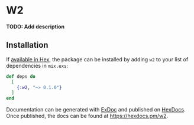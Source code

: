 # W2

**TODO: Add description**

## Installation

If [available in Hex](https://hex.pm/docs/publish), the package can be installed
by adding `w2` to your list of dependencies in `mix.exs`:

```elixir
def deps do
  [
    {:w2, "~> 0.1.0"}
  ]
end
```

Documentation can be generated with [ExDoc](https://github.com/elixir-lang/ex_doc)
and published on [HexDocs](https://hexdocs.pm). Once published, the docs can
be found at <https://hexdocs.pm/w2>.

